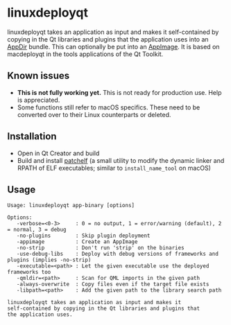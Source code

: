 # linuxdeployqt

linuxdeployqt takes an application as input and makes it self-contained by copying in the Qt libraries and plugins that the application uses into an [AppDir](http://rox.sourceforge.net/desktop/AppDirs.html) bundle. This can optionally be put into an [AppImage](http://appimage.org/). It is based on macdeployqt in the tools applications of the Qt Toolkit.

## Known issues

* __This is not fully working yet.__ This is not ready for production use. Help is appreciated.
* Some functions still refer to macOS specifics. These need to be converted over to their Linux counterparts or deleted.

## Installation

* Open in Qt Creator and build
* Build and install [patchelf](https://nixos.org/patchelf.html) (a small utility to modify the dynamic linker and RPATH of ELF executables; similar to `install_name_tool` on macOS)

## Usage

```
Usage: linuxdeployqt app-binary [options]

Options:
   -verbose=<0-3>     : 0 = no output, 1 = error/warning (default), 2 = normal, 3 = debug
   -no-plugins        : Skip plugin deployment
   -appimage          : Create an AppImage
   -no-strip          : Don't run 'strip' on the binaries
   -use-debug-libs    : Deploy with debug versions of frameworks and plugins (implies -no-strip)
   -executable=<path> : Let the given executable use the deployed frameworks too
   -qmldir=<path>     : Scan for QML imports in the given path
   -always-overwrite  : Copy files even if the target file exists
   -libpath=<path>    : Add the given path to the library search path

linuxdeployqt takes an application as input and makes it
self-contained by copying in the Qt libraries and plugins that
the application uses.
```
